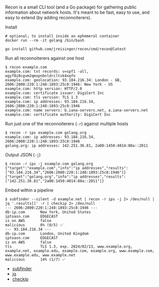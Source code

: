 Recon is a small CLI tool (and a Go package) for gathering public information about network hosts. It's meant to be fast, easy to use, and easy to extend (by adding reconnoiterers).

Install

```
# optional; to install inside an ephemeral container
docker run --rm -it golang /bin/bash

go install github.com/jreisinger/recon/cmd/recon@latest
```

Run all reconnoiterers against one host

```
$ recon example.com
example.com: txt records: v=spf1 -all, wgyf8z8cgvm2qmxpnbnldrcltvk4xqfn
example.com: geolocation: 93.184.216.34: London - GB, 2606:2800:220:1:248:1893:25c8:1946: New York - US
example.com: http version: HTTP/2.0
example.com: certificate issuer: DigiCert Inc
example.com: tls version: TLS 1.3
example.com: ip addresses: 93.184.216.34, 2606:2800:220:1:248:1893:25c8:1946
example.com: name servers: b.iana-servers.net, a.iana-servers.net
example.com: certificate authority: DigiCert Inc
```

Run just one of the reconnoiterers (`-r`) against multiple hosts

```
$ recon -r ips example.com golang.org
example.com: ip addresses: 93.184.216.34, 2606:2800:220:1:248:1893:25c8:1946
golang.org: ip addresses: 142.251.36.81, 2a00:1450:4014:80a::2011
```

Output JSON (`-j`)

```
$ recon -r ips -j example.com golang.org
{"target":"example.com","info":"ip addresses","results":["93.184.216.34","2606:2800:220:1:248:1893:25c8:1946"]}
{"target":"golang.org","info":"ip addresses","results":["142.251.36.81","2a00:1450:4014:80a::2011"]}
```

Embed within a pipeline

```
$ subfinder --silent -d example.net | recon -r ips -j 2> /dev/null | jq '.results[]' -r | checkip 2> /dev/null                                            
--- 2606:2800:220:1:248:1893:25c8:1946 ---
db-ip.com       New York, United States
iptoasn.com     EDGECAST
is on AWS       false
malicious       0% (0/5) ✅
--- 93.184.216.34 ---
db-ip.com       London, United Kingdom
iptoasn.com     EDGECAST
is on AWS       false
tls             TLS 1.3, exp. 2024/02/13, www.example.org, example.net, example.edu, example.com, example.org, www.example.com, www.example.edu, www.example.net
malicious       14% (1/7) ✅
```

- [subfinder](https://github.com/projectdiscovery/subfinder)
- [jq](https://jqlang.github.io/jq/)
- [checkip](https://github.com/jreisinger/checkip)
